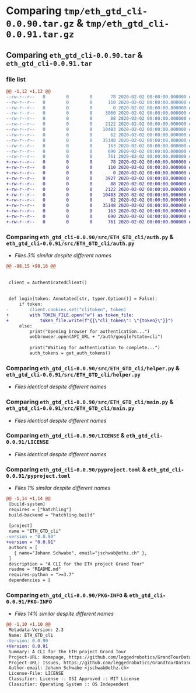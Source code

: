 # Comparing `tmp/eth_gtd_cli-0.0.90.tar.gz` & `tmp/eth_gtd_cli-0.0.91.tar.gz`

## Comparing `eth_gtd_cli-0.0.90.tar` & `eth_gtd_cli-0.0.91.tar`

### file list

```diff
@@ -1,12 +1,12 @@
--rw-r--r--   0        0        0       78 2020-02-02 00:00:00.000000 eth_gtd_cli-0.0.90/deploy.sh
--rw-r--r--   0        0        0      110 2020-02-02 00:00:00.000000 eth_gtd_cli-0.0.90/requirements.txt
--rw-r--r--   0        0        0        0 2020-02-02 00:00:00.000000 eth_gtd_cli-0.0.90/src/ETH_GTD_cli/__init__.py
--rw-r--r--   0        0        0     3860 2020-02-02 00:00:00.000000 eth_gtd_cli-0.0.90/src/ETH_GTD_cli/auth.py
--rw-r--r--   0        0        0       88 2020-02-02 00:00:00.000000 eth_gtd_cli-0.0.90/src/ETH_GTD_cli/consts.py
--rw-r--r--   0        0        0     2122 2020-02-02 00:00:00.000000 eth_gtd_cli-0.0.90/src/ETH_GTD_cli/helper.py
--rw-r--r--   0        0        0    10483 2020-02-02 00:00:00.000000 eth_gtd_cli-0.0.90/src/ETH_GTD_cli/main.py
--rw-r--r--   0        0        0       62 2020-02-02 00:00:00.000000 eth_gtd_cli-0.0.90/.gitignore
--rw-r--r--   0        0        0    35148 2020-02-02 00:00:00.000000 eth_gtd_cli-0.0.90/LICENSE
--rw-r--r--   0        0        0      163 2020-02-02 00:00:00.000000 eth_gtd_cli-0.0.90/README.md
--rw-r--r--   0        0        0      690 2020-02-02 00:00:00.000000 eth_gtd_cli-0.0.90/pyproject.toml
--rw-r--r--   0        0        0      761 2020-02-02 00:00:00.000000 eth_gtd_cli-0.0.90/PKG-INFO
+-rw-r--r--   0        0        0       78 2020-02-02 00:00:00.000000 eth_gtd_cli-0.0.91/deploy.sh
+-rw-r--r--   0        0        0      110 2020-02-02 00:00:00.000000 eth_gtd_cli-0.0.91/requirements.txt
+-rw-r--r--   0        0        0        0 2020-02-02 00:00:00.000000 eth_gtd_cli-0.0.91/src/ETH_GTD_cli/__init__.py
+-rw-r--r--   0        0        0     3927 2020-02-02 00:00:00.000000 eth_gtd_cli-0.0.91/src/ETH_GTD_cli/auth.py
+-rw-r--r--   0        0        0       88 2020-02-02 00:00:00.000000 eth_gtd_cli-0.0.91/src/ETH_GTD_cli/consts.py
+-rw-r--r--   0        0        0     2122 2020-02-02 00:00:00.000000 eth_gtd_cli-0.0.91/src/ETH_GTD_cli/helper.py
+-rw-r--r--   0        0        0    10483 2020-02-02 00:00:00.000000 eth_gtd_cli-0.0.91/src/ETH_GTD_cli/main.py
+-rw-r--r--   0        0        0       62 2020-02-02 00:00:00.000000 eth_gtd_cli-0.0.91/.gitignore
+-rw-r--r--   0        0        0    35148 2020-02-02 00:00:00.000000 eth_gtd_cli-0.0.91/LICENSE
+-rw-r--r--   0        0        0      163 2020-02-02 00:00:00.000000 eth_gtd_cli-0.0.91/README.md
+-rw-r--r--   0        0        0      690 2020-02-02 00:00:00.000000 eth_gtd_cli-0.0.91/pyproject.toml
+-rw-r--r--   0        0        0      761 2020-02-02 00:00:00.000000 eth_gtd_cli-0.0.91/PKG-INFO
```

### Comparing `eth_gtd_cli-0.0.90/src/ETH_GTD_cli/auth.py` & `eth_gtd_cli-0.0.91/src/ETH_GTD_cli/auth.py`

 * *Files 3% similar despite different names*

```diff
@@ -98,15 +98,16 @@
 
 
 client = AuthenticatedClient()
 
 
 def login(token: Annotated[str, typer.Option()] = False):
     if token:
-        client.cookies.set("clitoken", token)
+        with TOKEN_FILE.open("w") as token_file:
+            token_file.write(f"{{\"cli_token\": \"{token}\"}}")
     else:
         print("Opening browser for authentication...")
         webbrowser.open(API_URL + "/auth/google?state=cli")
 
         print("Waiting for authentication to complete...")
         auth_tokens = get_auth_tokens()
```

### Comparing `eth_gtd_cli-0.0.90/src/ETH_GTD_cli/helper.py` & `eth_gtd_cli-0.0.91/src/ETH_GTD_cli/helper.py`

 * *Files identical despite different names*

### Comparing `eth_gtd_cli-0.0.90/src/ETH_GTD_cli/main.py` & `eth_gtd_cli-0.0.91/src/ETH_GTD_cli/main.py`

 * *Files identical despite different names*

### Comparing `eth_gtd_cli-0.0.90/LICENSE` & `eth_gtd_cli-0.0.91/LICENSE`

 * *Files identical despite different names*

### Comparing `eth_gtd_cli-0.0.90/pyproject.toml` & `eth_gtd_cli-0.0.91/pyproject.toml`

 * *Files 1% similar despite different names*

```diff
@@ -1,14 +1,14 @@
 [build-system]
 requires = ["hatchling"]
 build-backend = "hatchling.build"
 
 [project]
 name = "ETH_GTD_cli"
-version = "0.0.90"
+version = "0.0.91"
 authors = [
   { name="Johann Schwabe", email="jschwab@ethz.ch" },
 ]
 description = "A CLI for the ETH project Grand Tour"
 readme = "README.md"
 requires-python = ">=3.7"
 dependencies = [
```

### Comparing `eth_gtd_cli-0.0.90/PKG-INFO` & `eth_gtd_cli-0.0.91/PKG-INFO`

 * *Files 14% similar despite different names*

```diff
@@ -1,10 +1,10 @@
 Metadata-Version: 2.3
 Name: ETH_GTD_cli
-Version: 0.0.90
+Version: 0.0.91
 Summary: A CLI for the ETH project Grand Tour
 Project-URL: Homepage, https://github.com/leggedrobotics/GrandTourDatasets
 Project-URL: Issues, https://github.com/leggedrobotics/GrandTourDatasets/issues
 Author-email: Johann Schwabe <jschwab@ethz.ch>
 License-File: LICENSE
 Classifier: License :: OSI Approved :: MIT License
 Classifier: Operating System :: OS Independent
```

